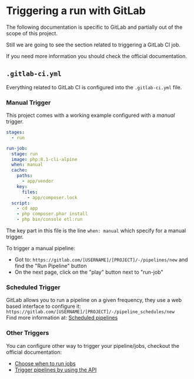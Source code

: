 # Triggering a run with GitLab

The following documentation is specific to GitLab and partially out of the scope of this project.

Still we are going to see the section related to triggering a GitLab CI job.

If you need more information you should check the official documentation.

## `.gitlab-ci.yml`

Everything related to GitLab CI is configured into the `.gitlab-ci.yml` file.

### Manual Trigger

This project comes with a working example configured with a *manual* trigger.

```yaml
stages:
  - run

run-job:
  stage: run
  image: php:8.1-cli-alpine
  when: manual
  cache:
    paths:
      - app/vendor
    key:
      files:
        - app/composer.lock
  script:
    - cd app
    - php composer.phar install
    - php bin/console etl:run
```

The key part in this file is the line `when: manual` which specify for a manual trigger.

To trigger a manual pipeline:
- Got to: `https://gitlab.com/[USERNAME]/[PROJECT]/-/pipelines/new` and find the "Run Pipeline" button
- On the next page, click on the "play" button next to "run-job"

### Scheduled Trigger

GitLab allows you to run a pipeline on a given frequency, they use a web based interface to configure it:  
`https://gitlab.com/[USERNAME]/[PROJECT]/-/pipeline_schedules/new`  
Find more information at: [Scheduled pipelines](https://docs.gitlab.com/ee/ci/pipelines/schedules.html)

### Other Triggers

You can configure other way to trigger your pipeline/jobs, checkout the official documentation:
- [Choose when to run jobs](https://docs.gitlab.com/ee/ci/jobs/job_control.html)
- [Trigger pipelines by using the API](https://docs.gitlab.com/ee/ci/triggers/)
